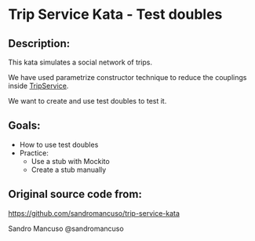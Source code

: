 # Trip Service Kata - Test doubles

## Description:
This kata simulates a social network of trips.

We have used parametrize constructor technique to reduce the couplings inside [TripService](./src/main/java/team/codium/legacycode/tripservice/trip/TripService.java).

We want to create and use test doubles to test it.

## Goals:
- How to use test doubles
- Practice: 
  - Use a stub with Mockito
  - Create a stub manually

## Original source code from:
https://github.com/sandromancuso/trip-service-kata

Sandro Mancuso @sandromancuso